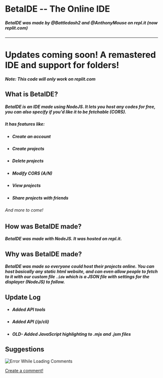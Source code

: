 # BetaIDE -- The Online IDE
##### **BetaIDE** was made by *@Battledash2* and *@AnthonyMouse* on repl.it (now replit.com)
****

# Updates coming soon! A remastered IDE and support for folders!

##### ***Note:*** *This code will only work on replit.com*

## What is **BetaIDE**?
##### BetaIDE is an IDE made using NodeJS. It lets you host any codes for free, you can also specify if you'd like it to be fetchable (CORS). 
##### It has features like:
- ##### Create an account
- ##### Create projects
- ##### Delete projects
- ##### Modify CORS (A/N)
- ##### View projects
- ##### Share projects with friends
###### And more to come!

## How was **BetaIDE** made?
##### BetaIDE was made with NodeJS. It was hosted on repl.it.

## Why was **BetaIDE** made?
##### BetaIDE was made so everyone could host their projects online. You can host basically any static html website, and can even allow people to fetch to it with our custom file `.ide` which is a JSON file with settings for the displayer (NodeJS) to follow.

## Update Log
- ##### Added API tools
- ##### Added API (/p/cli)
- ##### OLD- Added JavaScript highlighting to .mjs and .jsm files

## Suggestions
![Error While Loading Comments](https://commentGenerator.ironblockhd.repl.co/image/10a34911674aef)

[Create a comment!](https://commentGenerator.ironblockhd.repl.co/view/10a34911674aef)
